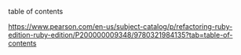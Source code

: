 table of contents

https://www.pearson.com/en-us/subject-catalog/p/refactoring-ruby-edition-ruby-edition/P200000009348/9780321984135?tab=table-of-contents
